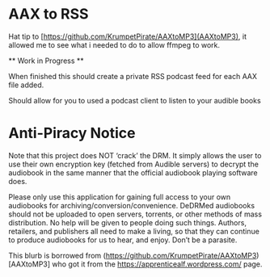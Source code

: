 # AAX to RSS 

Hat tip to [https://github.com/KrumpetPirate/AAXtoMP3](AAXtoMP3), it allowed me to see what i needed to do to allow ffmpeg to work.

** Work in Progress **

When finished this should create a private RSS podcast feed for each AAX file added.

Should allow for you to used a podcast client to listen to your audible books



# Anti-Piracy Notice

Note that this project does NOT ‘crack’ the DRM. It simply allows the user to use their own encryption key (fetched from Audible servers) to decrypt the audiobook in the same manner that the official audiobook playing software does.

Please only use this application for gaining full access to your own audiobooks for archiving/conversion/convenience. DeDRMed audiobooks should not be uploaded to open servers, torrents, or other methods of mass distribution. No help will be given to people doing such things. Authors, retailers, and publishers all need to make a living, so that they can continue to produce audiobooks for us to hear, and enjoy. Don’t be a parasite.

This blurb is borrowed from (https://github.com/KrumpetPirate/AAXtoMP3)[AAXtoMP3] who got it from the https://apprenticealf.wordpress.com/ page.
